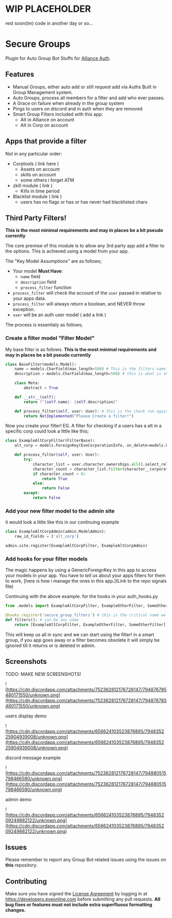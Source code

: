 # WIP PLACEHOLDER
rest soon(tm) code in another day or so...

# Secure Groups

Plugin for Auto Group Bot Stuffs for [Alliance Auth](https://gitlab.com/allianceauth/allianceauth).

## Features
 - Manual Groups, either auto add or still request add via Auths Built in Group Management system.
 - Auto Groups, process all members for a filter and add who ever passes.
 - A Grace on failure when already in the group system
 - Pings to users on discord and in auth when they are removed
 - Smart Group Filters included with this app:
   - Alt in Alliance on account
   - Alt in Corp on account

## Apps that provide a filter
Not in any particular order:
 - Corptools ( link here )
   - Assets on account
   - skills on account
   - some others i forget ATM
 - zkill module ( link )
   - Kills in time period
 - Blacklist module ( link )
   - users has no flags or has or has never had blacklisted chars

## Third Party Filters!
**This is the most minimal requirements and may in places be a bit pseudo currently**

The core premise of this module is to allow any 3rd party app add a filter to the options. This is achieved using a model from your app.

The "Key Model Assumptions" are as follows;
 - Your model **Must Have**:
   - `name` field
   - `description` field
   - `process_filter` function
 - `process_filter` will check the account of the `user` passed in relative to your apps data.
 - `process_filter` will always return a boolean, and NEVER throw exception.
 - `user` will be an auth user model ( add a link )

The process is essentialy as follows;
### Create a filter model "Filter Model"
My base filter is as follows.
**This is the most minimal requirements and may in places be a bit pseudo currently**

```python
class BaseFilter(models.Model):
    name = models.CharField(max_length=500) # This is the filters name shown to the admin
    description = models.CharField(max_length=500) # this is what is shown to the user

    class Meta:
        abstract = True

    def __str__(self):
        return f"{self.name}: {self.description}"

    def process_filter(self, user: User): # this is the check run against a users characters
        return NotImplemented("Please Create a filter!")
```

Now you create your filter! EG. A filter for checking if a users has a alt in a specific corp could look a little like this;

```python
class ExampleAltCorpFilter(FilterBase):
    alt_corp = models.ForeignKey(EveCorporationInfo, on_delete=models.CASCADE)

    def process_filter(self, user: User):
        try:
            character_list = user.character_ownerships.all().select_related('character')
            character_count = character_list.filter(character__corporation_id=self.alt_corp.altcorp_id).count()
            if character_count > 0:
                return True
            else:
                return False
        except:
            return False
```

### Add your new filter model to the admin site
it would look a little like this in our continuing example
```python
class ExampleAltCorpAdmin(admin.ModelAdmin):
    raw_id_fields = ['alt_corp']

admin.site.register(ExampleAltCorpFilter, ExampleAltCorpAdmin)
```

### Add hooks for your filter models
The magic happens by using a GenericForeignKey in this app to access your models in your app. You have to *tell us* about your apps filters for them to work, [here is how i manage the ones in this app.](Link to the repo signals file)

Continuing with the above example. for the hooks in your auth_hooks.py

```python
from .models import ExampleAltCorpFilter, ExampleOtherFilter, SomeOtherFilter

@hooks.register('secure_group_filters') # this is the critical name we are searching for.
def filters(): # can be any name
    return [ExampleAltCorpFilter, ExampleOtherFilter, SomeOtherFilter] # pass in the model classes as an array.

```

This will keep us all in sync and we can start using the filter! in a smart group, if you app goes away or a filter becomes obsolete it will simply be ignored till it returns or is deleted in admin.

## Screenshots

TODO: MAKE NEW SCREENSHOTS!

![https://cdn.discordapp.com/attachments/752362812176728147/794876785480171550/unknown.png](https://cdn.discordapp.com/attachments/752362812176728147/794876785480171550/unknown.png)

users display demo

![https://cdn.discordapp.com/attachments/656624103523876895/794835225904939008/unknown.png](https://cdn.discordapp.com/attachments/656624103523876895/794835225904939008/unknown.png)

discord message example

![https://cdn.discordapp.com/attachments/752362812176728147/794880515798466590/unknown.png](https://cdn.discordapp.com/attachments/752362812176728147/794880515798466590/unknown.png)

admin demo

![https://cdn.discordapp.com/attachments/656624103523876895/794835209249882122/unknown.png](https://cdn.discordapp.com/attachments/656624103523876895/794835209249882122/unknown.png)


## Issues
Please remember to report any Group Bot related issues using the issues on **this** repository.

## Contributing
Make sure you have signed the [License Agreement](https://developers.eveonline.com/resource/license-agreement) by logging in at https://developers.eveonline.com before submitting any pull requests. **All bug fixes or features must not include extra superfluous formatting changes.**
